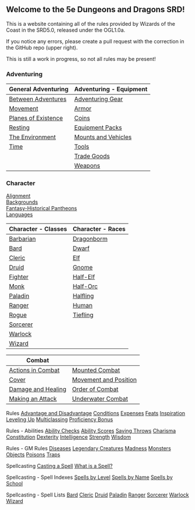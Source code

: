## Welcome to the 5e Dungeons and Dragons SRD!

This is a website containing all of the rules provided by Wizards of the Coast in the SRD5.0, released under the OGL1.0a.

If you notice any errors, please create a pull request with the correction in the GitHub repo (upper right).

This is still a work in progress, so not all rules may be present!

### Adventuring

| General Adventuring                                     | Adventuring - Equipment                                           |
|---------------------------------------------------------|-------------------------------------------------------------------|
| [Between Adventures](/adventuring/between_adventures)   | [Adventuring Gear](/adventuring/equipment/adventuring_gear)       |                           
| [Movement](/adventuring/movement)                       | [Armor](/adventuring/equipment/armor)                             |     
| [Planes of Existence](/adventuring/planes_of_existence) | [Coins](/adventuring/equipment/coins)                             |     
| [Resting](/adventuring/resting)                         | [Equipment Packs](/adventuring/equipment/equipment_packs)         |                         
| [The Environment](/adventuring/the_environment)         | [Mounts and Vehicles](/adventuring/equipment/mounts_and_vehicles) |                                 
| [Time](/adventuring/time)                               | [Tools](/adventuring/equipment/tools)                             |      
|                                                         | [Trade Goods](/adventuring/equipment/trade_goods)                 |                 
|                                                         | [Weapons](/adventuring/equipment/weapons)                         |         


### Character
[Alignment](/character/alignment)   
[Backgrounds](/character/backgrounds)   
[Fantasy-Historical Pantheons](/character/fantasy-historical_pantheons)   
[Languages](/character/languages)   

| Character - Classes                       | Character - Races                         |
|-------------------------------------------|-------------------------------------------|
| [Barbarian](/character/classes/barbarian) | [Dragonborm](/character/races/dragonborn) |
| [Bard](/character/classes/bard)           | [Dwarf](/character/races/dwarf)           |
| [Cleric](/character/classes/cleric)       | [Elf](/character/races/elf)               |
| [Druid](/character/classes/druid)         | [Gnome](/character/races/gnome)           |
| [Fighter](/character/classes/fighter)     | [Half-Elf](/character/races/half-elf)     |
| [Monk](/character/classes/monk)           | [Half-Orc](/character/races/half-orc)     |
| [Paladin](/character/classes/paladin)     | [Halfling](/character/races/halfling)     |
| [Ranger](/character/classes/ranger)       | [Human](/character/races/human)           |
| [Rogue](/character/classes/rogue)         | [Tiefling](/character/races/tiefling)     |
| [Sorcerer](/character/classes/sorcerer)   |                                           |
| [Warlock](/character/classes/warlock)     |                                           |
| [Wizard](/character/classes/wizard)       |                                           |

| Combat                                           |                                                        |
|--------------------------------------------------|--------------------------------------------------------|
| [Actions in Combat](/combat/actions_in_combat)   | [Mounted Combat](/combat/mounted_combat)               |
| [Cover](/combat/cover)                           | [Movement and Position](/combat/movement_and_position) |
| [Damage and Healing](/combat/damage_and_healing) | [Order of Combat](/combat/order_of_combat)             |
| [Making an Attack](/combat/making_an_attack)     | [Underwater Combat](/combat/underwater_combat)         |


Rules
[Advantage and Disadvantage](/rules/advantage_and_disadvantage)
[Conditions](/rules/conditions)
[Expenses](/rules/expenses)
[Feats](/rules/feats)
[Inspiration](/rules/inspiration)
[Leveling Up](/rules/leveling_up)
[Multiclassing](/rules/multiclassing)
[Proficiency Bonus](/rules/proficiency_bonus)

Rules - Abilities
[Ability Checks](/rules/abilities/ability_checks)
[Ability Scores](/rules/abilities/ability_scores)
[Saving Throws](/rules/abilities/saving_throws)
[Charisma](/rules/abilities/charisma)
[Constitution](/rules/abilities/constitution)
[Dexterity](/rules/abilities/dexterity)
[Intelligence](/rules/abilities/intelligence)
[Strength](/rules/abilities/strength)
[Wisdom](/rules/abilities/wisdom)

Rules - GM Rules
[Diseases](/rules/GM_rules/diseases)
[Legendary Creatures](/rules/GM_rules/legendary_creatures)
[Madness](/rules/GM_rules/madness)
[Monsters](/rules/GM_rules/monsters)
[Objects](/rules/GM_rules/objects)
[Poisons](/rules/GM_rules/poisons)
[Traps](/rules/GM_rules/traps)

Spellcasting
[Casting a Spell](/spellcasting/casting_a_spell)
[What is a Spell?](/spellcasting/what_is_a_spell)

Spellcasting - Spell Indexes
[Spells by Level](/spellcasting/spell_indexes/spells_by_level)
[Spells by Name](/spellcasting/spell_indexes/spells_by_name)
[Spells by School](/spellcasting/spell_indexes/spells_by_school)

Spellcasting - Spell Lists
[Bard](/spellcasting/spell_lists/bard_spells)
[Cleric](/spellcasting/spell_lists/cleric_spells)
[Druid](/spellcasting/spell_lists/druid_spells)
[Paladin](/spellcasting/spell_lists/paladin_spells)
[Ranger](/spellcasting/spell_lists/ranger_spells)
[Sorcerer](/spellcasting/spell_lists/sorcerer_spells)
[Warlock](/spellcasting/spell_lists/warlock_spells)
[Wizard](/spellcasting/spell_lists/wizard_spells)